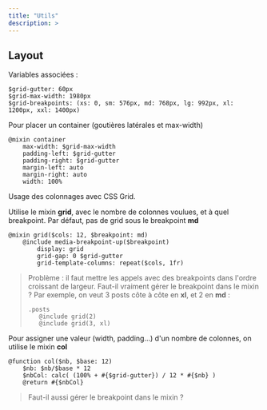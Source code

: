 ```yaml
---
title: "Utils"
description: >
---
```


## Layout

Variables associées : 

```
$grid-gutter: 60px
$grid-max-width: 1980px
$grid-breakpoints: (xs: 0, sm: 576px, md: 768px, lg: 992px, xl: 1200px, xxl: 1400px)
```

Pour placer un container (goutières latérales et max-width)

```
@mixin container
    max-width: $grid-max-width
    padding-left: $grid-gutter
    padding-right: $grid-gutter
    margin-left: auto
    margin-right: auto
    width: 100%
```


Usage des colonnages avec CSS Grid.

Utilise le mixin **grid**, avec le nombre de colonnes voulues, et à quel breakpoint. Par défaut, pas de grid sous le breakpoint **md**

```
@mixin grid($cols: 12, $breakpoint: md)
    @include media-breakpoint-up($breakpoint)
        display: grid
        grid-gap: 0 $grid-gutter
        grid-template-columns: repeat($cols, 1fr)
```

> Problème : il faut mettre les appels avec des breakpoints dans l'ordre croissant de largeur. 
> Faut-il vraiment gérer le breakpoint dans le mixin ?
> Par exemple, on veut 3 posts côte à côte en **xl**, et 2 en **md** :
> ```
> .posts
>    @include grid(2)
>    @include grid(3, xl)
> ```


Pour assigner une valeur (width, padding...) d'un nombre de colonnes, on utilise le mixin **col**

```
@function col($nb, $base: 12)
    $nb: $nb/$base * 12
    $nbCol: calc( (100% + #{$grid-gutter}) / 12 * #{$nb} )
    @return #{$nbCol}
```

> Faut-il aussi gérer le breakpoint dans le mixin ?